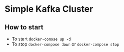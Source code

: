 # Simple Kafka Cluster
## How to start
- To start `docker-comose up -d`
- To stop `docker-compose down` or `docker-compose stop`